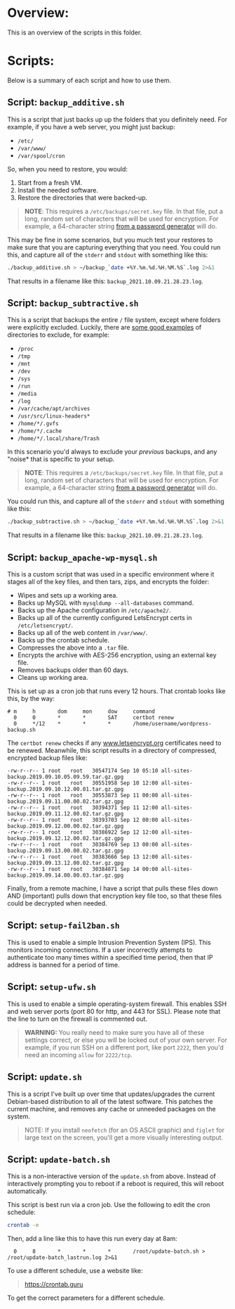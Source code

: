 # Overview:

This is an overview of the scripts in this folder.

# Scripts:

Below is a summary of each script and how to use them.

## Script: `backup_additive.sh`

This is a script that just backs up up the folders that you definitely need. For example, if you have a web server, you might just backup:

- `/etc/`
- `/var/www/`
- `/var/spool/cron`

So, when you need to restore, you would:

1. Start from a fresh VM.
2. Install the needed software.
3. Restore the directories that were backed-up.

> **NOTE**: This requires a `/etc/backups/secret.key` file. In that file, put a long, random set of characters that will be used for encryption. For example, a 64-character string [from a password generator](https://www.lastpass.com/features/password-generator) will do.

This may be fine in some scenarios, but you much test your restores to make sure that you are capturing everything that you need. You could run this, and capture all of the `stderr` and `stdout` with something like this:

```bash
./backup_additive.sh > ~/backup_`date +%Y.%m.%d.%H.%M.%S`.log 2>&1
```
That results in a filename like this: `backup_2021.10.09.21.28.23.log`.

## Script: `backup_subtractive.sh`

This is a script that backups the entire `/` file system, except where folders were explicitly excluded. Luckily, there are [some good examples](https://help.ubuntu.com/community/BackupYourSystem/TAR#Alternate_backup) of directories to exclude, for example:

- `/proc`
- `/tmp`
- `/mnt`
- `/dev`
- `/sys`
- `/run`
- `/media`
- `/log`
- `/var/cache/apt/archives`
- `/usr/src/linux-headers*`
- `/home/*/.gvfs`
- `/home/*/.cache`
- `/home/*/.local/share/Trash`

In this scenario you'd always to exclude your *previous* backups, and any "noise* that is specific to your setup.

> **NOTE**: This requires a `/etc/backups/secret.key` file. In that file, put a long, random set of characters that will be used for encryption. For example, a 64-character string [from a password generator](https://www.lastpass.com/features/password-generator) will do.

You could run this, and capture all of the `stderr` and `stdout` with something like this:

```bash
./backup_subtractive.sh > ~/backup_`date +%Y.%m.%d.%H.%M.%S`.log 2>&1
```
That results in a filename like this: `backup_2021.10.09.21.28.23.log`.

## Script: `backup_apache-wp-mysql.sh`

This is a custom script that was used in a specific environment where it stages all of the key files, and then tars, zips, and encrypts the folder:

- Wipes and sets up a working area.
- Backs up MySQL with `mysqldump --all-databases` command.
- Backs up the Apache configuration in `/etc/apache2/`.
- Backs up all of the currently configured LetsEncrypt certs in `/etc/letsencrypt/`.
- Backs up all of the web content in `/var/www/`.
- Backs up the crontab schedule.
- Compresses the above into a `.tar` file.
- Encrypts the archive with AES-256 encryption, using an external key file.
- Removes backups older than 60 days.
- Cleans up working area.

This is set up as a cron job that runs every 12 hours. That crontab looks like this, by the way:

```text++
# m     h       dom     mon     dow     command
  0     0       *       *       SAT     certbot renew
  0     */12    *       *       *       /home/username/wordpress-backup.sh
```

The `certbot renew` checks if any www.letsencrypt.org certificates need to be renewed. Meanwhile, this script results in a directory of compressed, encrypted backup files like:

```text
-rw-r--r-- 1 root   root   30547174 Sep 10 05:10 all-sites-backup.2019.09.10.05.09.59.tar.gz.gpg
-rw-r--r-- 1 root   root   30551958 Sep 10 12:00 all-sites-backup.2019.09.10.12.00.01.tar.gz.gpg
-rw-r--r-- 1 root   root   30553873 Sep 11 00:00 all-sites-backup.2019.09.11.00.00.02.tar.gz.gpg
-rw-r--r-- 1 root   root   30394371 Sep 11 12:00 all-sites-backup.2019.09.11.12.00.02.tar.gz.gpg
-rw-r--r-- 1 root   root   30393703 Sep 12 00:00 all-sites-backup.2019.09.12.00.00.02.tar.gz.gpg
-rw-r--r-- 1 root   root   30386922 Sep 12 12:00 all-sites-backup.2019.09.12.12.00.02.tar.gz.gpg
-rw-r--r-- 1 root   root   30384769 Sep 13 00:00 all-sites-backup.2019.09.13.00.00.02.tar.gz.gpg
-rw-r--r-- 1 root   root   30383666 Sep 13 12:00 all-sites-backup.2019.09.13.12.00.02.tar.gz.gpg
-rw-r--r-- 1 root   root   30384871 Sep 14 00:00 all-sites-backup.2019.09.14.00.00.03.tar.gz.gpg
```

Finally, from a remote machine, I have a script that pulls these files down AND (important) pulls down that encryption key file too, so that these files could be decrypted when needed.

## Script: `setup-fail2ban.sh`

This is used to enable a simple Intrusion Prevention System (IPS). This monitors incoming connections. If a user incorrectly attempts to authenticate too many times within a specified time period, then that IP address is banned for a period of time.

## Script: `setup-ufw.sh`

This is used to enable a simple operating-system firewall. This enables SSH and web server ports (port 80 for http, and 443 for SSL). Please note that the line to turn on the firewall is commented out. 

> **WARNING:** You really need to make sure you have all of these settings correct, or else you will be locked out of your own server. For example, if you run SSH on a different port, like port `2222`, then you'd need an incoming `allow` for `2222/tcp`.

## Script: `update.sh`

This is a script I've built up over time that updates/upgrades the current Debian-based distribution to all of the latest software. This patches the current machine, and removes any cache or unneeded packages on the system.

> NOTE: If you install `neofetch` (for an OS ASCII graphic) and `figlet` for large text on the screen, you'll get a more visually interesting output.

## Script: `update-batch.sh`

This is a non-interactive version of the `update.sh` from above. Instead of interactively prompting you to reboot if a reboot is required, this will reboot automatically.

This script is best run via a cron job. Use the following to edit the cron schedule:

```bash
crontab -e
```

Then, add a line like this to have this run every day at 8am:

```crontab
  0     8       *       *       *       /root/update-batch.sh > /root/update-batch_lastrun.log 2>&1
```

To use a different schedule, use a website like:

> https://crontab.guru

To get the correct parameters for a different schedule.
